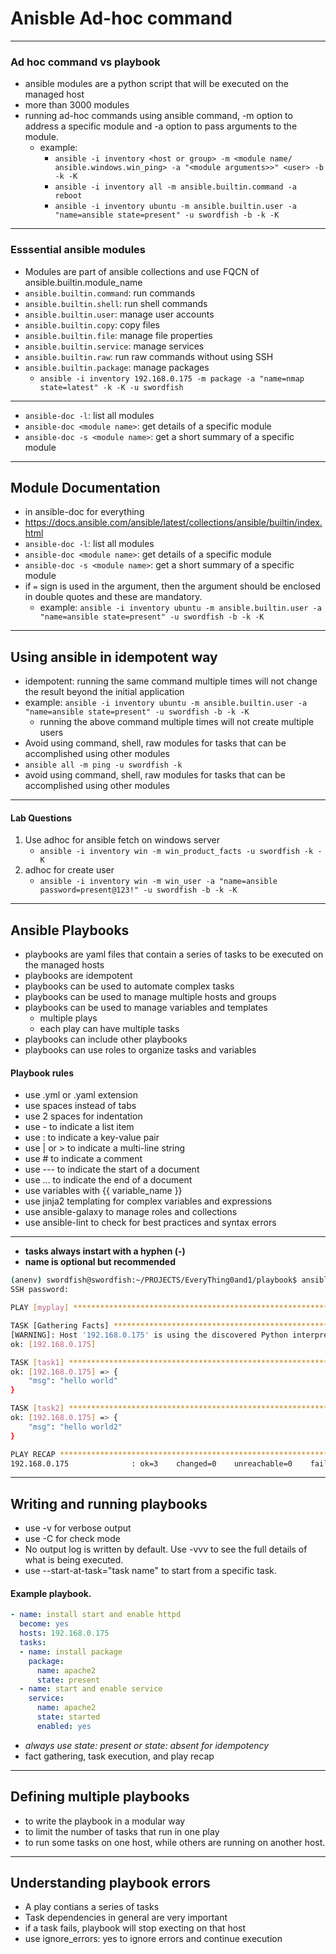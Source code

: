 # Anisble Ad-hoc command
---
### Ad hoc command vs playbook
* ansible modules are a python script that will be executed on the managed host
* more than 3000 modules
* running ad-hoc commands using ansible command, -m option to address a specific module and -a option to pass arguments to the module.
    * example: 
        * ```ansible -i inventory <host or group> -m <module name/ ansible.windows.win_ping> -a "<module arguments>>" <user> -b -k -K```
        * ```ansible -i inventory all -m ansible.builtin.command -a reboot```
        * ```ansible -i inventory ubuntu -m ansible.builtin.user -a "name=ansible state=present" -u swordfish -b -k -K```
---
### Esssential ansible modules
* Modules are part of ansible collections and use FQCN of ansible.builtin.module_name
* ```ansible.builtin.command```: run commands
* ```ansible.builtin.shell```: run shell commands
* ```ansible.builtin.user```: manage user accounts
* ```ansible.builtin.copy```: copy files
* ```ansible.builtin.file```: manage file properties
* ```ansible.builtin.service```: manage services
* ```ansible.builtin.raw```: run raw commands without using SSH
* ```ansible.builtin.package```: manage packages
    * ```ansible -i inventory 192.168.0.175 -m package -a "name=nmap state=latest" -k -K -u swordfish```


---
* ```ansible-doc -l```: list all modules
* ```ansible-doc <module name>```: get details of a specific module
* ```ansible-doc -s <module name>```: get a short summary of a specific module
---
## Module Documentation
* in ansible-doc for everything
* https://docs.ansible.com/ansible/latest/collections/ansible/builtin/index.html
* ```ansible-doc -l```: list all modules
* ```ansible-doc <module name>```: get details of a specific module
* ```ansible-doc -s <module name>```: get a short summary of a specific module
* if ```=``` sign is used in the argument, then the argument should be enclosed in double quotes and these are mandatory. 
    * example: ```ansible -i inventory ubuntu -m ansible.builtin.user -a "name=ansible state=present" -u swordfish -b -k -K```
---
## Using ansible in idempotent way
* idempotent: running the same command multiple times will not change the result beyond the initial application
* example: ```ansible -i inventory ubuntu -m ansible.builtin.user -a "name=ansible state=present" -u swordfish -b -k -K```
    * running the above command multiple times will not create multiple users
* Avoid using command, shell, raw modules for tasks that can be accomplished using other modules
* ```ansible all -m ping -u swordfish -k ```
* avoid using command, shell, raw modules for tasks that can be accomplished using other modules
---
#### Lab Questions
1. Use adhoc for ansible fetch on windows server
    * ```ansible -i inventory win -m win_product_facts -u swordfish -k -K```
2. adhoc for create user
    * ```ansible -i inventory win -m win_user -a "name=ansible password=present@123!" -u swordfish -b -k -K```
---
## Ansible Playbooks
* playbooks are yaml files that contain a series of tasks to be executed on the managed hosts
* playbooks are idempotent
* playbooks can be used to automate complex tasks
* playbooks can be used to manage multiple hosts and groups
* playbooks can be used to manage variables and templates
    * multiple plays
    * each play can have multiple tasks
* playbooks can include other playbooks
* playbooks can use roles to organize tasks and variables
#### Playbook rules
* use .yml or .yaml extension
* use spaces instead of tabs
* use 2 spaces for indentation
* use - to indicate a list item
* use : to indicate a key-value pair
* use | or > to indicate a multi-line string
* use # to indicate a comment
* use --- to indicate the start of a document
* use ... to indicate the end of a document
* use variables with {{ variable_name }}
* use jinja2 templating for complex variables and expressions
* use ansible-galaxy to manage roles and collections
* use ansible-lint to check for best practices and syntax errors
---
* **tasks always instart with a hyphen (-)**
* **name is optional but recommended**
```sh
(anenv) swordfish@swordfish:~/PROJECTS/EveryThing0and1/playbook$ ansible-playbook -i inventory  sample.yaml -k
SSH password: 

PLAY [myplay] ******************************************************************************************************************************************************************

TASK [Gathering Facts] *********************************************************************************************************************************************************
[WARNING]: Host '192.168.0.175' is using the discovered Python interpreter at '/usr/bin/python3.12', but future installation of another Python interpreter could cause a different interpreter to be discovered. See https://docs.ansible.com/ansible-core/2.19/reference_appendices/interpreter_discovery.html for more information.
ok: [192.168.0.175]

TASK [task1] *******************************************************************************************************************************************************************
ok: [192.168.0.175] => {
    "msg": "hello world"
}

TASK [task2] *******************************************************************************************************************************************************************
ok: [192.168.0.175] => {
    "msg": "hello world2"
}

PLAY RECAP *********************************************************************************************************************************************************************
192.168.0.175              : ok=3    changed=0    unreachable=0    failed=0    skipped=0    rescued=0    ignored=0

```
---
## Writing and running playbooks
* use -v for verbose output
* use -C for check mode
* No output log is written by default. Use -vvv to see the full details of what is being executed.
* use --start-at-task="task name" to start from a specific task.
#### Example playbook.
```yaml
- name: install start and enable httpd
  become: yes
  hosts: 192.168.0.175
  tasks:
  - name: install package
    package:
      name: apache2
      state: present
  - name: start and enable service
    service:
      name: apache2
      state: started
      enabled: yes
```
* *always use state: present or state: absent for idempotency*
* fact gathering, task execution, and play recap
---
## Defining multiple playbooks
* to write the playbook in a modular way
* to limit the number of tasks that run in one play
* to run some tasks on one host, while others are running on another host.
---
## Understanding playbook errors
* A play contians a series of tasks
* Task dependencies in general are very important
* if a task fails, playbook will stop execting on that host
* use ignore_errors: yes to ignore errors and continue execution

